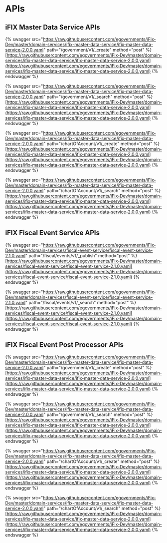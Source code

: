 # APIs

## iFIX Master Data Service APIs

{% swagger src="https://raw.githubusercontent.com/egovernments/iFix-Dev/master/domain-services/ifix-master-data-service/ifix-master-data-service-2.0.0.yaml" path="/government/v1/_create" method="post" %}
[https://raw.githubusercontent.com/egovernments/iFix-Dev/master/domain-services/ifix-master-data-service/ifix-master-data-service-2.0.0.yaml](https://raw.githubusercontent.com/egovernments/iFix-Dev/master/domain-services/ifix-master-data-service/ifix-master-data-service-2.0.0.yaml)
{% endswagger %}

{% swagger src="https://raw.githubusercontent.com/egovernments/iFix-Dev/master/domain-services/ifix-master-data-service/ifix-master-data-service-2.0.0.yaml" path="/government/v1/_search" method="post" %}
[https://raw.githubusercontent.com/egovernments/iFix-Dev/master/domain-services/ifix-master-data-service/ifix-master-data-service-2.0.0.yaml](https://raw.githubusercontent.com/egovernments/iFix-Dev/master/domain-services/ifix-master-data-service/ifix-master-data-service-2.0.0.yaml)
{% endswagger %}

{% swagger src="https://raw.githubusercontent.com/egovernments/iFix-Dev/master/domain-services/ifix-master-data-service/ifix-master-data-service-2.0.0.yaml" path="/chartOfAccount/v1/_create" method="post" %}
[https://raw.githubusercontent.com/egovernments/iFix-Dev/master/domain-services/ifix-master-data-service/ifix-master-data-service-2.0.0.yaml](https://raw.githubusercontent.com/egovernments/iFix-Dev/master/domain-services/ifix-master-data-service/ifix-master-data-service-2.0.0.yaml)
{% endswagger %}

{% swagger src="https://raw.githubusercontent.com/egovernments/iFix-Dev/master/domain-services/ifix-master-data-service/ifix-master-data-service-2.0.0.yaml" path="/chartOfAccount/v1/_search" method="post" %}
[https://raw.githubusercontent.com/egovernments/iFix-Dev/master/domain-services/ifix-master-data-service/ifix-master-data-service-2.0.0.yaml](https://raw.githubusercontent.com/egovernments/iFix-Dev/master/domain-services/ifix-master-data-service/ifix-master-data-service-2.0.0.yaml)
{% endswagger %}

## iFIX Fiscal Event Service APIs

{% swagger src="https://raw.githubusercontent.com/egovernments/iFix-Dev/master/domain-services/fiscal-event-service/fiscal-event-service-2.1.0.yaml" path="/fiscal/events/v1/_publish" method="post" %}
[https://raw.githubusercontent.com/egovernments/iFix-Dev/master/domain-services/fiscal-event-service/fiscal-event-service-2.1.0.yaml](https://raw.githubusercontent.com/egovernments/iFix-Dev/master/domain-services/fiscal-event-service/fiscal-event-service-2.1.0.yaml)
{% endswagger %}

{% swagger src="https://raw.githubusercontent.com/egovernments/iFix-Dev/master/domain-services/fiscal-event-service/fiscal-event-service-2.1.0.yaml" path="/fiscal/events/v1/_search" method="post" %}
[https://raw.githubusercontent.com/egovernments/iFix-Dev/master/domain-services/fiscal-event-service/fiscal-event-service-2.1.0.yaml](https://raw.githubusercontent.com/egovernments/iFix-Dev/master/domain-services/fiscal-event-service/fiscal-event-service-2.1.0.yaml)
{% endswagger %}

## iFIX Fiscal Event Post Processor APIs

{% swagger src="https://raw.githubusercontent.com/egovernments/iFix-Dev/master/domain-services/ifix-master-data-service/ifix-master-data-service-2.0.0.yaml" path="/government/v1/_create" method="post" %}
[https://raw.githubusercontent.com/egovernments/iFix-Dev/master/domain-services/ifix-master-data-service/ifix-master-data-service-2.0.0.yaml](https://raw.githubusercontent.com/egovernments/iFix-Dev/master/domain-services/ifix-master-data-service/ifix-master-data-service-2.0.0.yaml)
{% endswagger %}

{% swagger src="https://raw.githubusercontent.com/egovernments/iFix-Dev/master/domain-services/ifix-master-data-service/ifix-master-data-service-2.0.0.yaml" path="/government/v1/_search" method="post" %}
[https://raw.githubusercontent.com/egovernments/iFix-Dev/master/domain-services/ifix-master-data-service/ifix-master-data-service-2.0.0.yaml](https://raw.githubusercontent.com/egovernments/iFix-Dev/master/domain-services/ifix-master-data-service/ifix-master-data-service-2.0.0.yaml)
{% endswagger %}

{% swagger src="https://raw.githubusercontent.com/egovernments/iFix-Dev/master/domain-services/ifix-master-data-service/ifix-master-data-service-2.0.0.yaml" path="/chartOfAccount/v1/_create" method="post" %}
[https://raw.githubusercontent.com/egovernments/iFix-Dev/master/domain-services/ifix-master-data-service/ifix-master-data-service-2.0.0.yaml](https://raw.githubusercontent.com/egovernments/iFix-Dev/master/domain-services/ifix-master-data-service/ifix-master-data-service-2.0.0.yaml)
{% endswagger %}

{% swagger src="https://raw.githubusercontent.com/egovernments/iFix-Dev/master/domain-services/ifix-master-data-service/ifix-master-data-service-2.0.0.yaml" path="/chartOfAccount/v1/_search" method="post" %}
[https://raw.githubusercontent.com/egovernments/iFix-Dev/master/domain-services/ifix-master-data-service/ifix-master-data-service-2.0.0.yaml](https://raw.githubusercontent.com/egovernments/iFix-Dev/master/domain-services/ifix-master-data-service/ifix-master-data-service-2.0.0.yaml)
{% endswagger %}
